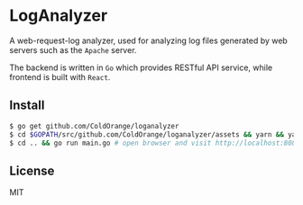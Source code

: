 # LogAnalyzer

A web-request-log analyzer, used for analyzing log files generated by web servers such as the `Apache` server.

The backend is written in `Go` which provides RESTful API service, while frontend is built with `React`.

## Install
```bash
$ go get github.com/ColdOrange/loganalyzer
$ cd $GOPATH/src/github.com/ColdOrange/loganalyzer/assets && yarn && yarn deploy
$ cd .. && go run main.go # open browser and visit http://localhost:8080
```

## License

MIT
